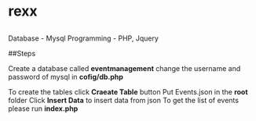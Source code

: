 # rexx

##
Database - Mysql
Programming - PHP, Jquery

##Steps

Create a database called **eventmanagement**
change the username and password of mysql in **cofig/db.php**

To create the tables click **Craeate Table** button
Put Events.json in the **root** folder
Click **Insert Data** to insert data from json
To get the list of events please run **index.php**

